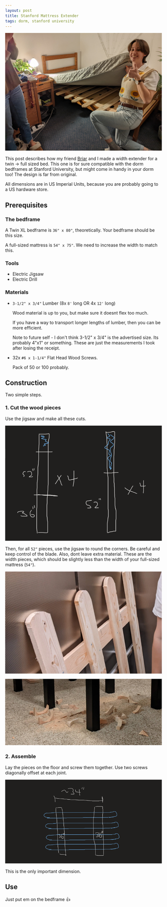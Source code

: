 ```yaml
---
layout: post
title: Stanford Mattress Extender
tags: dorm, stanford university
---
```


![](/blog/img/bed/3.jpg)

This post describes how my friend [Briar](https://www.instagram.com/belaphabet/) and I made a width extender for a twin -> full sized bed. This one is for sure compatible with the dorm bedframes at Stanford University, but might come in handy in your dorm too! The design is far from original.

All dimensions are in US Imperial Units, because you are probably going to a US hardware store.

## Prerequisites

### The bedframe

A Twin XL bedframe is `36" x 80"`, theoretically. Your bedframe should be this size.

A full-sized mattress is `54" x 75"`. We need to increase the width to match this.

### Tools

- Electric Jigsaw
- Electric Drill

### Materials

- `3-1/2" x 3/4"` Lumber (8x `8'` long OR 4x `12'` long)
    
    Wood material is up to you, but make sure it doesnt flex too much.

    If you have a way to transport longer lengths of lumber, then you can be more efficient.

    Note to future self - I don't think 3-1/2" x 3/4" is the advertised size. Its probably 4"x1" or something. These are just the measurements I took after losing the receipt.

- 32x `#6 x 1-1/4"` Flat Head Wood Screws. 

    Pack of 50 or 100 probably.


## Construction

Two simple steps.

### 1. Cut the wood pieces

Use the jigsaw and make all these cuts.

![](/blog/img/bed/cuts.png)

Then, for all `52"` pieces, use the jigsaw to round the corners. Be careful and keep control of the blade. Also, dont leave extra material. These are the width pieces, which should be slightly less than the width of your full-sized mattress (`54"`).

![](/blog/img/bed/rounded.png)

![](/blog/img/bed/scaps.png)

### 2. Assemble

Lay the pieces on the floor and screw them together. Use two screws diagonally offset at each joint.

![](/blog/img/bed/spacing.png)

This is the only important dimension.

## Use

Just put em on the bedframe 👍